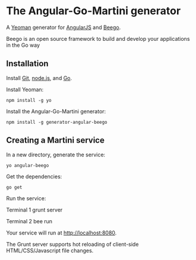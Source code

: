 # The Angular-Go-Martini generator

A [Yeoman](http://yeoman.io) generator for [AngularJS](http://angularjs.org) and [Beego](https://beego.me).

Beego is an open source framework to build and develop your applications in the Go way

## Installation

Install [Git](http://git-scm.com), [node.js](http://nodejs.org), and [Go](http://golang.org/).

Install Yeoman:

    npm install -g yo

Install the Angular-Go-Martini generator:

    npm install -g generator-angular-beego

## Creating a Martini service

In a new directory, generate the service:

    yo angular-beego

Get the dependencies:

    go get

Run the service:

  Terminal 1
    grunt server

  Terminal 2
    bee run

Your service will run at [http://localhost:8080](http://localhost:8080).

The Grunt server supports hot reloading of client-side HTML/CSS/Javascript file changes.

